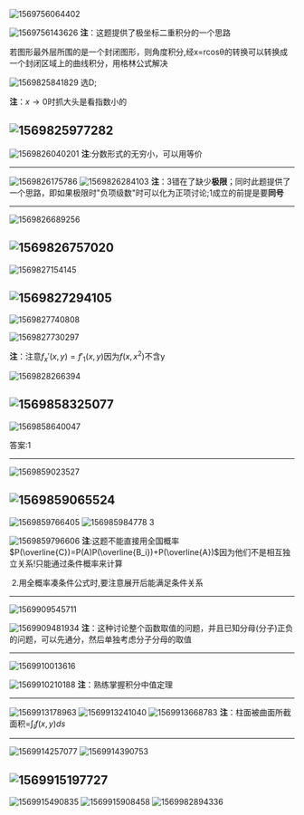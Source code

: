 



![1569756064402](C:\Users\Rocky\AppData\Roaming\Typora\typora-user-images\1569756064402.png)

![1569756143626](C:\Users\Rocky\AppData\Roaming\Typora\typora-user-images\1569756143626.png)
**注**：这题提供了极坐标二重积分的一个思路

​		若图形最外层所围的是一个封闭图形，则角度积分,经x=rcosθ的转换可以转换成一个封闭区域上的曲线积分，用格林公式解决



![1569825841829](C:\Users\Rocky\AppData\Roaming\Typora\typora-user-images\1569825841829.png)
选D;

**注**：$x\to0$时抓大头是看指数小的



![1569825977282](C:\Users\Rocky\AppData\Roaming\Typora\typora-user-images\1569825977282.png)
--

![1569826040201](C:\Users\Rocky\AppData\Roaming\Typora\typora-user-images\1569826040201.png)
**注**:分数形式的无穷小，可以用等价

---

![1569826175786](C:\Users\Rocky\AppData\Roaming\Typora\typora-user-images\1569826175786.png)
![1569826284103](C:\Users\Rocky\AppData\Roaming\Typora\typora-user-images\1569826284103.png)
**注**：3错在了缺少**极限**；同时此题提供了一个思路，即如果极限时"负项级数"时可以化为正项讨论;1成立的前提是要**同号**

---

![1569826689256](C:\Users\Rocky\AppData\Roaming\Typora\typora-user-images\1569826689256.png)

![1569826757020](C:\Users\Rocky\AppData\Roaming\Typora\typora-user-images\1569826757020.png)
---

![1569827154145](C:\Users\Rocky\AppData\Roaming\Typora\typora-user-images\1569827154145.png)

![1569827294105](C:\Users\Rocky\AppData\Roaming\Typora\typora-user-images\1569827294105.png)
---

![1569827740808](C:\Users\Rocky\AppData\Roaming\Typora\typora-user-images\1569827740808.png)

![1569827730297](C:\Users\Rocky\AppData\Roaming\Typora\typora-user-images\1569827730297.png)

**注**：注意$f_x'(x,y)=f'_1(x,y)$因为$f(x,x^2)$不含y



![1569828266394](C:\Users\Rocky\AppData\Roaming\Typora\typora-user-images\1569828266394.png)               

![1569858325077](C:\Users\Rocky\AppData\Roaming\Typora\typora-user-images\1569858325077.png)
---

![1569858640047](C:\Users\Rocky\AppData\Roaming\Typora\typora-user-images\1569858640047.png)


答案:1 

---

![1569859023527](C:\Users\Rocky\AppData\Roaming\Typora\typora-user-images\1569859023527.png)

![1569859065524](C:\Users\Rocky\AppData\Roaming\Typora\typora-user-images\1569859065524.png)
---

![1569859766405](C:\Users\Rocky\AppData\Roaming\Typora\typora-user-images\1569859766405.png)
![156985984778
3](C:\Users\Rocky\AppData\Roaming\Typora\typora-user-images\1569859847783.png)

![1569859796606](C:\Users\Rocky\AppData\Roaming\Typora\typora-user-images\1569859796606.png)
**注**:这题不能直接用全国概率$P(\overline{C})=P(A)P(\overline{B_i})+P(\overline{A})$因为他们不是相互独立关系!只能通过条件概率来计算

​	 2.用全概率凑条件公式时,要注意展开后能满足条件关系

---

![1569909545711](C:\Users\Rocky\AppData\Roaming\Typora\typora-user-images\1569909545711.png)

![1569909481934](C:\Users\Rocky\AppData\Roaming\Typora\typora-user-images\1569909481934.png)
**注**：这种讨论整个函数取值的问题，并且已知分母(分子)正负的问题，可以先通分，然后单独考虑分子分母的取值

---

![1569910013616](C:\Users\Rocky\AppData\Roaming\Typora\typora-user-images\1569910013616.png)

![1569910210188](C:\Users\Rocky\AppData\Roaming\Typora\typora-user-images\1569910210188.png)
**注**：熟练掌握积分中值定理

---

![1569913178963](C:\Users\Rocky\AppData\Roaming\Typora\typora-user-images\1569913178963.png)
![1569913241040](C:\Users\Rocky\AppData\Roaming\Typora\typora-user-images\1569913241040.png)
![1569913668783](C:\Users\Rocky\AppData\Roaming\Typora\typora-user-images\1569913668783.png)
**注**：柱面被曲面所截面积=$\int_l{f(x,y)ds}$

---

![1569914257077](C:\Users\Rocky\AppData\Roaming\Typora\typora-user-images\1569914257077.png)
![1569914390753](C:\Users\Rocky\AppData\Roaming\Typora\typora-user-images\1569914390753.png)

![1569915197727](C:\Users\Rocky\AppData\Roaming\Typora\typora-user-images\1569915197727.png)
--

![1569915490835](C:\Users\Rocky\AppData\Roaming\Typora\typora-user-images\1569915490835.png)
![1569915908458](C:\Users\Rocky\AppData\Roaming\Typora\typora-user-images\1569915908458.png)
![1569982894336](C:\Users\Rocky\AppData\Roaming\Typora\typora-user-images\1569982894336.png)



